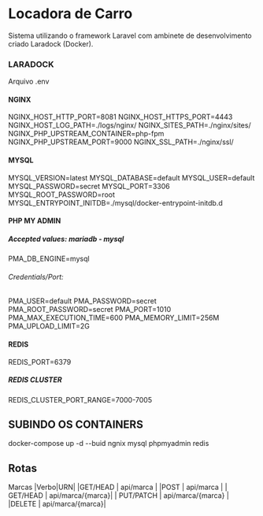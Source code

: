 # Locadora de Carro

Sistema utilizando o framework Laravel com ambinete de desenvolvimento criado Laradock (Docker).

### LARADOCK

Arquivo .env

#### NGINX 
NGINX_HOST_HTTP_PORT=8081
NGINX_HOST_HTTPS_PORT=4443
NGINX_HOST_LOG_PATH=./logs/nginx/
NGINX_SITES_PATH=./nginx/sites/
NGINX_PHP_UPSTREAM_CONTAINER=php-fpm
NGINX_PHP_UPSTREAM_PORT=9000
NGINX_SSL_PATH=./nginx/ssl/

#### MYSQL 
MYSQL_VERSION=latest
MYSQL_DATABASE=default
MYSQL_USER=default
MYSQL_PASSWORD=secret
MYSQL_PORT=3306
MYSQL_ROOT_PASSWORD=root
MYSQL_ENTRYPOINT_INITDB=./mysql/docker-entrypoint-initdb.d

#### PHP MY ADMIN 

##### Accepted values: mariadb - mysql

PMA_DB_ENGINE=mysql

###### Credentials/Port:

PMA_USER=default
PMA_PASSWORD=secret
PMA_ROOT_PASSWORD=secret
PMA_PORT=1010
PMA_MAX_EXECUTION_TIME=600
PMA_MEMORY_LIMIT=256M
PMA_UPLOAD_LIMIT=2G

#### REDIS

REDIS_PORT=6379

##### REDIS CLUSTER ###

REDIS_CLUSTER_PORT_RANGE=7000-7005


## SUBINDO OS CONTAINERS
docker-compose up -d --buid ngnix mysql phpmyadmin redis

## Rotas

Marcas
|Verbo|URN|
|GET/HEAD  |  api/marca |
|POST      |    api/marca |
| GET/HEAD | api/marca/{marca}|
| PUT/PATCH | api/marca/{marca} |
|DELETE    | api/marca/{marca}|




